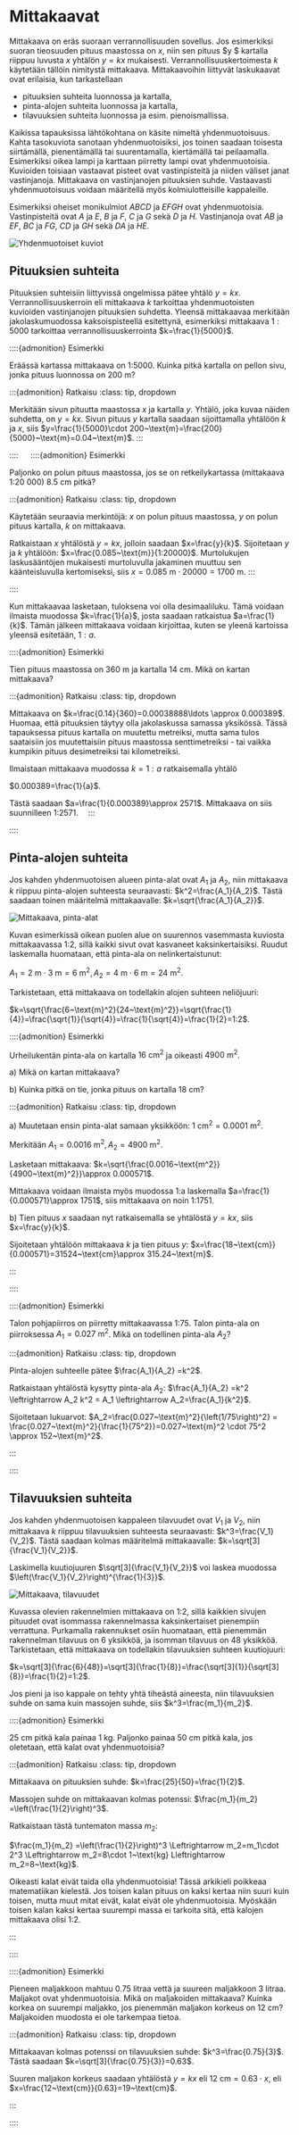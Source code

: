 # Mittakaavat

Mittakaava on eräs suoraan verrannollisuuden sovellus. Jos esimerkiksi suoran tieosuuden pituus maastossa on $x$, niin sen pituus $y $ kartalla riippuu luvusta $x$ yhtälön $y=kx$ mukaisesti. Verrannollisuuskertoimesta $k$ käytetään tällöin nimitystä mittakaava. Mittakaavoihin liittyvät laskukaavat ovat erilaisia, kun tarkastellaan

- pituuksien suhteita luonnossa ja kartalla,
- pinta-alojen suhteita luonnossa ja kartalla,
- tilavuuksien suhteita luonnossa ja esim. pienoismallissa. 

Kaikissa tapauksissa lähtökohtana on käsite nimeltä yhdenmuotoisuus. Kahta tasokuviota sanotaan yhdenmuotoisiksi, jos toinen saadaan toisesta siirtämällä, pienentämällä tai suurentamalla, kiertämällä tai peilaamalla. Esimerkiksi oikea lampi ja karttaan piirretty lampi ovat yhdenmuotoisia. Kuvioiden toisiaan vastaavat pisteet ovat vastinpisteitä ja niiden väliset janat vastinjanoja. Mittakaava on vastinjanojen pituuksien suhde. Vastaavasti yhdenmuotoisuus voidaan määritellä myös kolmiulotteisille kappaleille.

Esimerkiksi oheiset monikulmiot $ABCD$ ja $EFGH$ ovat yhdenmuotoisia. Vastinpisteitä ovat $A$ ja $E$, $B$ ja $F$, $C$ ja $G$ sekä $D$ ja $H$. Vastinjanoja ovat $AB$ ja $EF$, $BC$ ja $FG$, $CD$ ja $GH$ sekä $DA$ ja $HE$.

![Yhdenmuotoiset kuviot](yhdenmuotoiset_kuviot.png "Yhdenmuotoiset kuviot")

## Pituuksien suhteita

Pituuksien suhteisiin liittyvissä ongelmissa pätee yhtälö $y=kx$. Verrannollisuuskerroin eli mittakaava $k$ tarkoittaa yhdenmuotoisten kuvioiden vastinjanojen pituuksien suhdetta. Yleensä mittakaavaa merkitään jakolaskumuodossa kaksoispisteellä esitettynä, esimerkiksi mittakaava $1:5000$ tarkoittaa verrannollisuuskerrointa $k=\frac{1}{5000}$.

::::{admonition} Esimerkki

Eräässä kartassa mittakaava on 1:5000. Kuinka pitkä kartalla on pellon sivu, jonka pituus luonnossa on 200 m?

:::{admonition} Ratkaisu
:class: tip, dropdown

Merkitään sivun pituutta maastossa $x$ ja kartalla $y$. Yhtälö, joka kuvaa näiden suhdetta, on $y=kx$. Sivun pituus $y$ kartalla saadaan sijoittamalla yhtälöön $k$ ja $x$, siis $y=\frac{1}{5000}\cdot 200~\text{m}=\frac{200}{5000}~\text{m}=0.04~\text{m}$.
:::

::::
 
::::{admonition} Esimerkki

Paljonko on polun pituus maastossa, jos se on retkeilykartassa (mittakaava 1:20 000) 8.5 cm pitkä? 

:::{admonition} Ratkaisu
:class: tip, dropdown

Käytetään seuraavia merkintöjä: $x$ on polun pituus maastossa, $y$ on polun pituus kartalla, $k$ on mittakaava. 

Ratkaistaan $x$ yhtälöstä $y=kx$, jolloin saadaan $x=\frac{y}{k}$. Sijoitetaan $y$ ja $k$ yhtälöön: $x=\frac{0.085~\text{m}}{1:20000}$. Murtolukujen laskusääntöjen mukaisesti murtoluvulla jakaminen muuttuu sen käänteisluvulla kertomiseksi, siis $x=0.085~\text{m}\cdot 20 000 = 1700~\text{m}$.
:::

::::

Kun mittakaavaa lasketaan, tuloksena voi olla desimaaliluku. Tämä voidaan ilmaista muodossa $k=\frac{1}{a}$, josta saadaan ratkaistua $a=\frac{1}{k}$. Tämän jälkeen mittakaava voidaan kirjoittaa, kuten se yleenä kartoissa yleensä esitetään, $1:a$.

::::{admonition} Esimerkki

Tien pituus maastossa on 360 m ja kartalla 14 cm. Mikä on kartan mittakaava?

:::{admonition} Ratkaisu
:class: tip, dropdown

Mittakaava on $k=\frac{0.14}{360}=0.00038888\ldots \approx 0.000389$. Huomaa, että pituuksien täytyy olla jakolaskussa samassa yksikössä. Tässä tapauksessa pituus kartalla on muutettu metreiksi, mutta sama tulos saataisiin jos muutettaisiin pituus maastossa senttimetreiksi - tai vaikka kumpikin pituus desimetreiksi tai kilometreiksi.

Ilmaistaan mittakaava muodossa $k=1:a$ ratkaisemalla yhtälö 

$0.000389=\frac{1}{a}$. 

Tästä saadaan $a=\frac{1}{0.000389}\approx 2571$. Mittakaava on siis suunnilleen 1:2571. 
:::

::::

## Pinta-alojen suhteita

Jos kahden yhdenmuotoisen alueen pinta-alat ovat $A_1$ ja $A_2$, niin mittakaava $k$ riippuu pinta-alojen suhteesta seuraavasti: $k^2=\frac{A_1}{A_2}$. Tästä saadaan toinen määritelmä mittakaavalle: $k=\sqrt{\frac{A_1}{A_2}}$.

![Mittakaava, pinta-alat](mittakaava2d.png "Mittakaava, pinta-alat")

Kuvan esimerkissä oikean puolen alue on suurennos vasemmasta kuviosta mittakaavassa 1:2, sillä kaikki sivut ovat kasvaneet kaksinkertaisiksi. Ruudut laskemalla huomataan, että pinta-ala on nelinkertaistunut:  

$A_1=2~\text{m} \cdot 3~\text{m}=6~\text{m}^2, A_2=4~\text{m}\cdot 6~\text{m}=24~\text{m}^2$.

Tarkistetaan, että mittakaava on todellakin alojen suhteen neliöjuuri:

$k=\sqrt{\frac{6~\text{m}^2}{24~\text{m}^2}}=\sqrt{\frac{1}{4}}=\frac{\sqrt{1}}{\sqrt{4}}=\frac{1}{\sqrt{4}}=\frac{1}{2}=1:2$.

::::{admonition} Esimerkki

Urheilukentän pinta-ala on kartalla $16~\text{cm}^2$ ja oikeasti $4900~\text{m}^2$. 

a) Mikä on kartan mittakaava?

b) Kuinka pitkä on tie, jonka pituus on kartalla 18 cm?

:::{admonition} Ratkaisu
:class: tip, dropdown

a) Muutetaan ensin pinta-alat samaan yksikköön: $1~\text{cm}^2=0.0001~\text{m}^2$.

Merkitään $A_1=0.0016~\text{m}^2,A_2=4900~\text{m}^2$.

Lasketaan mittakaava: $k=\sqrt{\frac{0.0016~\text{m^2}}{4900~\text{m}^2}}\approx 0.000571$.

Mittakaava voidaan ilmaista myös muodossa 1:a laskemalla $a=\frac{1}{0.000571}\approx 1751$, siis mittakaava on noin 1:1751.

b) Tien pituus $x$ saadaan nyt ratkaisemalla se yhtälöstä $y=kx$, siis $x=\frac{y}{k}$.

Sijoitetaan yhtälöön mittakaava $k$ ja tien pituus $y$: $x=\frac{18~\text{cm}}{0.000571}=31524~\text{cm}\approx 315.24~\text{m}$.

:::

::::

::::{admonition} Esimerkki

Talon pohjapiirros on piirretty mittakaavassa 1:75. Talon pinta-ala on piirroksessa $A_1=0.027~\text{m}^2$. Mikä on todellinen pinta-ala $A_2$?

:::{admonition} Ratkaisu
:class: tip, dropdown

Pinta-alojen suhteelle pätee $\frac{A_1}{A_2} =k^2$. 

Ratkaistaan yhtälöstä kysytty pinta-ala $A_2$: $\frac{A_1}{A_2} =k^2 \leftrightarrow A_2 k^2 = A_1 \leftrightarrow A_2=\frac{A_1}{k^2}$.

Sijoitetaan lukuarvot: $A_2=\frac{0.027~\text{m}^2}{\left(1/75\right)^2} = \frac{0.027~\text{m}^2}{\frac{1}{75^2}}=0.027~\text{m}^2 \cdot 75^2 \approx 152~\text{m}^2$.

:::

::::

## Tilavuuksien suhteita

Jos kahden yhdenmuotoisen kappaleen tilavuudet ovat $V_1$ ja $V_2$, niin mittakaava $k$ riippuu tilavuuksien suhteesta seuraavasti: $k^3=\frac{V_1}{V_2}$. Tästä saadaan kolmas määritelmä mittakaavalle: $k=\sqrt[3]{\frac{V_1}{V_2}}$.

Laskimella kuutiojuuren $\sqrt[3]{\frac{V_1}{V_2}}$ voi laskea muodossa $\left(\frac{V_1}{V_2}\right)^{\frac{1}{3}}$.  

![Mittakaava, tilavuudet](mittakaava3d.png "Mittakaava, tilavuudet")

Kuvassa olevien rakennelmien mittakaava on 1:2, sillä kaikkien sivujen pituudet ovat isommassa rakennelmassa kaksinkertaiset pienempiin verrattuna. Purkamalla rakennukset osiin huomataan, että pienemmän rakennelman tilavuus on 6 yksikköä, ja isomman tilavuus on 48 yksikköä. Tarkistetaan, että mittakaava on todellakin tilavuuksien suhteen kuutiojuuri:

$k=\sqrt[3]{\frac{6}{48}}=\sqrt[3]{\frac{1}{8}}=\frac{\sqrt[3]{1}}{\sqrt[3]{8}}=\frac{1}{2}=1:2$.

Jos pieni ja iso kappale on tehty yhtä tiheästä aineesta, niin tilavuuksien suhde on sama kuin massojen suhde, siis $k^3=\frac{m_1}{m_2}$. 

::::{admonition} Esimerkki

25 cm pitkä kala painaa 1 kg. Paljonko painaa 50 cm pitkä kala, jos oletetaan, että kalat ovat yhdenmuotoisia?

:::{admonition} Ratkaisu
:class: tip, dropdown

Mittakaava on pituuksien suhde: $k=\frac{25}{50}=\frac{1}{2}$.

Massojen suhde on mittakaavan kolmas potenssi: $\frac{m_1}{m_2} =\left(\frac{1}{2}\right)^3$.

Ratkaistaan tästä tuntematon massa $m_2$:

$\frac{m_1}{m_2} =\left(\frac{1}{2}\right)^3 \Leftrightarrow m_2=m_1\cdot 2^3 \Leftrightarrow m_2=8\cdot 1~\text{kg} Lleftrightarrow m_2=8~\text{kg}$.

Oikeasti kalat eivät taida olla yhdenmuotoisia! Tässä arkikieli poikkeaa matematiikan kielestä. Jos toisen kalan pituus on kaksi kertaa niin suuri kuin toisen, mutta muut mitat eivät, kalat eivät ole yhdenmuotoisia. Myöskään toisen kalan kaksi kertaa suurempi massa ei tarkoita sitä, että kalojen mittakaava olisi 1:2. 

:::

::::

::::{admonition} Esimerkki

Pieneen maljakkoon mahtuu 0.75 litraa vettä ja suureen maljakkoon 3 litraa. Maljakot ovat yhdenmuotoisia. Mikä on maljakoiden mittakaava? Kuinka korkea on suurempi maljakko, jos pienemmän maljakon korkeus on 12 cm? Maljakoiden muodosta ei ole tarkempaa tietoa.

:::{admonition} Ratkaisu
:class: tip, dropdown

Mittakaavan kolmas potenssi on tilavuuksien suhde: $k^3=\frac{0.75}{3}$. Tästä saadaan $k=\sqrt[3]{\frac{0.75}{3}}=0.63$.

Suuren maljakon korkeus saadaan yhtälöstä $y=kx$ eli $12~\text{cm}=0.63\cdot x$, eli $x=\frac{12~\text{cm}}{0.63}=19~\text{cm}$.

:::

::::